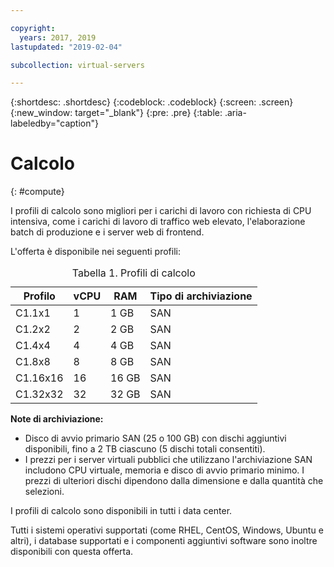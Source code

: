 ```yaml
---

copyright:
  years: 2017, 2019
lastupdated: "2019-02-04"

subcollection: virtual-servers

---
```


{:shortdesc: .shortdesc}
{:codeblock: .codeblock}
{:screen: .screen}
{:new_window: target="_blank"}
{:pre: .pre}
{:table: .aria-labeledby="caption"}

# Calcolo
{: #compute}

I profili di calcolo sono migliori per i carichi di lavoro con richiesta di CPU intensiva, come i carichi di lavoro di traffico web elevato, l'elaborazione batch di produzione e i server web di frontend.

L'offerta è disponibile nei seguenti profili:

<table>
<CAPTION>Tabella 1. Profili di calcolo</CAPTION>
<THEAD>
<TR>
<th>Profilo</th>
<th>vCPU</th>
<th>RAM</th>
<th>Tipo di archiviazione</th>
</TR>
</THEAD>
<TBODY>
<tr>
<td>C1.1x1</td>
<td>1</td>
<td>1 GB</td>
<td>SAN</td>
</tr>
<tr>
<td>C1.2x2</td>
<td>2</td>
<td>2 GB</td>
<td>SAN</td>
</tr>
<tr>
<td>C1.4x4</td>
<td>4</td>
<td>4 GB</td>
<td>SAN</td>
</tr>
<tr>
<td>C1.8x8</td>
<td>8</td>
<td>8 GB</td>
<td>SAN</td>
</tr>
<tr>
<td>C1.16x16</td>
<td>16</td>
<td>16 GB</td>
<td>SAN</td>
</tr>
<tr>
<td>C1.32x32</td>
<td>32</td>
<td>32 GB</td>
<td>SAN</td>
</tr>
</TBODY>
</table>

**Note di archiviazione:**
* Disco di avvio primario SAN (25 o 100 GB) con dischi aggiuntivi disponibili, fino a 2 TB ciascuno (5 dischi totali consentiti).
* I prezzi per i server virtuali pubblici che utilizzano l'archiviazione SAN includono CPU virtuale, memoria e disco di avvio primario minimo. I prezzi di ulteriori dischi dipendono dalla dimensione e dalla quantità che selezioni.  

I profili di calcolo sono disponibili in tutti i data center.

Tutti i sistemi operativi supportati (come RHEL, CentOS, Windows, Ubuntu e altri), i database supportati e i componenti aggiuntivi software sono inoltre disponibili con questa offerta.  
